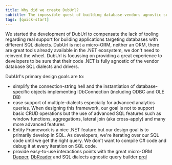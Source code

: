 ```yaml
---
title: Why did we create DubUrl?
subtitle: The impossible quest of building database-vendors agnostic solutions in .NET
tags: [quick-start]
---
```

We started the development of DubUrl to compensate the lack of tooling regarding real support for building applications targeting databases with different SQL dialects. DubUrl is not a micro-ORM, neither an ORM, there are great tools already available in the .NET ecosystem, we don't need to reinvent the wheel. DubUrl is focussing on providing a great experience to developers to be sure that their code .NET is fully agnostic of the vendor database SQL dialects and drivers.

DubUrl's primary design goals are to:

* simplify the connection-string hell and the instantiation of database-specific objects implementing IDbConnection (including ODBC and OLE DB)
* ease support of multiple-dialects especially for advanced analytics queries. When designing this framework, our goal is not to support basic CRUD operations but the use of advanced SQL features such as window functions, aggregations, lateral join (aka cross-apply) and many more advanced features
* Entity Framework is a nice .NET feature but our design goal is to primarily develop in SQL. As developers, we're iterating over our SQL code until we get the right query. We don't want to compile C# code and debug it at every iteration on SQL code.
* provide easy-to-use interactions points with the great micro-ORM [Dapper](https://www.learndapper.com), [DbReader](https://github.com/seesharper/DbReader) and SQL dialects agnostic query builder [prql](https://PRQL-lang.org/)